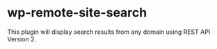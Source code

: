 # wp-remote-site-search
This plugin will display search results from any domain using REST API Version 2.
